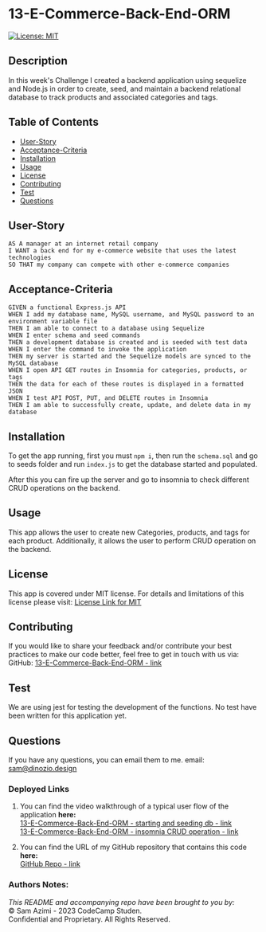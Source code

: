 # 13-E-Commerce-Back-End-ORM

[![License: MIT](https://img.shields.io/badge/License-MIT-lightblue.svg)](https://opensource.org/licenses/MIT)

## Description
In this week's Challenge I created a backend application using sequelize and Node.js in order to 
create, seed, and maintain a backend relational database to track products and associated categories and tags.

## Table of Contents
- [User-Story](#user-story)
- [Acceptance-Criteria](#acceptance-criteria)
- [Installation](#installation)
- [Usage](#usage)
- [License](#license)
- [Contributing](#contributing)
- [Test](#test)
- [Questions](#questions)

## User-Story

```
AS A manager at an internet retail company
I WANT a back end for my e-commerce website that uses the latest technologies
SO THAT my company can compete with other e-commerce companies
```


## Acceptance-Criteria

```
GIVEN a functional Express.js API
WHEN I add my database name, MySQL username, and MySQL password to an environment variable file
THEN I am able to connect to a database using Sequelize
WHEN I enter schema and seed commands
THEN a development database is created and is seeded with test data
WHEN I enter the command to invoke the application
THEN my server is started and the Sequelize models are synced to the MySQL database
WHEN I open API GET routes in Insomnia for categories, products, or tags
THEN the data for each of these routes is displayed in a formatted JSON
WHEN I test API POST, PUT, and DELETE routes in Insomnia
THEN I am able to successfully create, update, and delete data in my database
```

## Installation
To get the app running, first you must `npm i`, then run the `schema.sql` and go to seeds folder and run `index.js` to get the database started and populated.

After this you can fire up the server and go to insomnia to check different CRUD operations on the backend.


## Usage
This app allows the user to create new Categories, products, and tags for each product. Additionally, it allows the user to 
perform CRUD operation on the backend.

## License
This app is covered under MIT license. For details and limitations of this license please visit:
[License Link for MIT](https://opensource.org/licenses/MIT)


## Contributing
If you would like to share your feedback and/or contribute your best practices to make our code better, feel free to get in touch with us via:
  GitHub: [13-E-Commerce-Back-End-ORM - link](https://github.com/dinozio-design/13-E-Commerce-Back-End-ORM)<br>

## Test
We are using jest for testing the development of the functions. No test have been written for this application yet.
<br>

## Questions
If you have any questions, you can email them to me.
  email: <sam@dinozio.design><br>

### Deployed Links

1. You can find the video walkthrough of a typical user flow of the application **here:** <br>
[13-E-Commerce-Back-End-ORM - starting and seeding db - link]()<br>
[13-E-Commerce-Back-End-ORM - insomnia CRUD operation - link]()<br>


2. You can find the URL of my GitHub repository that contains this code **here:** <br>[GitHub Repo - link](https://github.com/dinozio-design/13-E-Commerce-Back-End-ORM)

### Authors Notes: 
  _This README and accompanying repo have been brought to you by:_<br>© Sam Azimi - 2023 CodeCamp Studen.<br>Confidential and Proprietary. All Rights Reserved.
